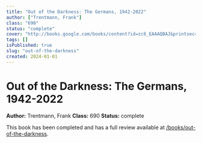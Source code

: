```yaml
---
title: "Out of the Darkness: The Germans, 1942-2022"
author: ["Trentmann, Frank"]
class: "690"
status: "complete"
cover: "http://books.google.com/books/content?id=zc6_EAAAQBAJ&printsec=frontcover&img=1&zoom=1&edge=curl&source=gbs_api"
tags: []
isPublished: true
slug: "out-of-the-darkness"
created: 2024-01-01
---
```


# Out of the Darkness: The Germans, 1942-2022

**Author:** Trentmann, Frank
**Class:** 690
**Status:** complete

This book has been completed and has a full review available at [/books/out-of-the-darkness](/books/out-of-the-darkness).